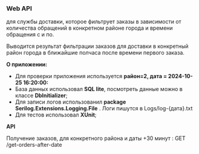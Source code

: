 <h3>Web API  </h3>

для службы доставки, которое фильтрует заказы в зависимости от
количества обращений в конкретном районе города и времени обращения с и по.

Выводится результат фильтрации
заказов для доставки в конкретный район города в ближайшие полчаса после времени первого заказа.

 <strong>О приложении:</strong>
  <ul>
  <li>Для проверки приложения используется  <strong>район=2, дата = 2024-10-25 16:20:00:</strong> </li>
  <li>База данных использовал <strong>SQL lite</strong>, посмотреть данные можно в классе <strong> DbInitializer</strong>;</li>
  <li>Для записи логов использованил <strong>package Serilog.Extensions.Logging.File</strong> . Логи пишутся в Logs/log-{дата}.txt</li>
      <li>Для тестов использовал <strong> XUnit</strong>;</li>      
</ul>

 <strong>API</strong>

Получение заказов, для конкретного района и даты +30 минут : GET /get-orders-after-date
 
